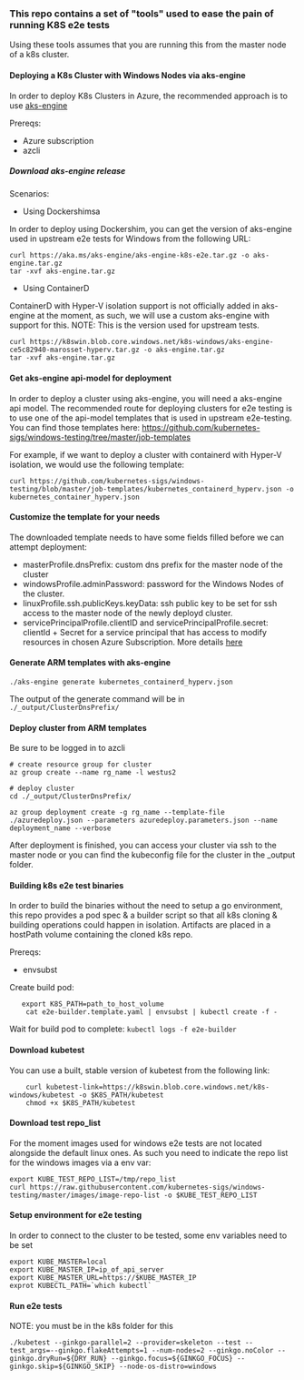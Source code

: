 ### This repo contains a set of "tools" used to ease the pain of running K8S e2e tests

Using these tools assumes that you are running this from the master node of a k8s cluster.

#### Deploying a K8s Cluster with Windows Nodes via aks-engine

In order to deploy K8s Clusters in Azure, the recommended approach is to use [aks-engine](http://github.com/Azure/aks-engine)

Prereqs:
- Azure subscription
- azcli

##### Download aks-engine release

Scenarios:
- Using Dockershimsa

In order to deploy using Dockershim, you can get the version of aks-engine used in upstream e2e tests for Windows from the following URL:

```
curl https://aka.ms/aks-engine/aks-engine-k8s-e2e.tar.gz -o aks-engine.tar.gz
tar -xvf aks-engine.tar.gz

``` 

- Using ContainerD

ContainerD with Hyper-V isolation  support is not officially added in aks-engine at the moment, as such, we will use a custom aks-engine with support for this. 
NOTE: This is the version used for upstream tests.
```
curl https://k8swin.blob.core.windows.net/k8s-windows/aks-engine-ce5c82940-marosset-hyperv.tar.gz -o aks-engine.tar.gz
tar -xvf aks-engine.tar.gz
```

#### Get aks-engine api-model for deployment

In order to deploy a cluster using aks-engine, you will need a aks-engine api model. The recommended route for deploying clusters for e2e testing is to use one of the
api-model templates that is used in upstream e2e-testing. You can find those templates here: https://github.com/kubernetes-sigs/windows-testing/tree/master/job-templates

For example, if we want to deploy a cluster with containerd with Hyper-V isolation, we would use the following template:
```
curl https://github.com/kubernetes-sigs/windows-testing/blob/master/job-templates/kubernetes_containerd_hyperv.json -o kubernetes_container_hyperv.json
```

#### Customize the template for your needs

The downloaded template needs to have some fields filled before we can attempt deployment:

- masterProfile.dnsPrefix: custom dns prefix for the master node of the cluster
- windowsProfile.adminPassword: password for the Windows Nodes of the cluster.
- linuxProfile.ssh.publicKeys.keyData: ssh public key to be set for ssh access to the master node of the newly deployd cluster.
- servicePrincipalProfile.clientID and servicePrincipalProfile.secret: clientId + Secret for a service principal that has access to modify resources in chosen Azure Subscription. More details [here](https://github.com/Azure/aks-engine/blob/077f396b69fd5674fc05e130fe8780045f136d9d/docs/topics/service-principals.md)

#### Generate ARM templates with aks-engine

```
./aks-engine generate kubernetes_containerd_hyperv.json
```
 The output of the generate command will be in `./_output/ClusterDnsPrefix/`

#### Deploy cluster from ARM templates

Be sure to be logged in to azcli

```
# create resource group for cluster
az group create --name rg_name -l westus2

# deploy cluster
cd ./_output/ClusterDnsPrefix/

az group deployment create -g rg_name --template-file ./azuredeploy.json --parameters azuredeploy.parameters.json --name deployment_name --verbose
```

After deployment is finished, you can access your cluster via ssh to the master node or you can find the kubeconfig file for the cluster in the _output folder.

#### Building k8s e2e test binaries

In order to build the binaries without the need to setup a go environment, this repo provides a pod spec & a builder script so that all k8s cloning & building operations could happen in isolation. Artifacts are placed in a hostPath volume containing the cloned k8s repo.

Prereqs:
- envsubst


Create build pod:

``` 
   export K8S_PATH=path_to_host_volume
    cat e2e-builder.template.yaml | envsubst | kubectl create -f -
```

Wait for build pod to complete:
` kubectl logs -f e2e-builder `

#### Download kubetest
 
You can use a built, stable version of kubetest from the following link:

``` 
    curl kubetest-link=https://k8swin.blob.core.windows.net/k8s-windows/kubetest -o $K8S_PATH/kubetest
    chmod +x $K8S_PATH/kubetest
```

#### Download test repo_list

For the moment images used for windows e2e tests are not located alongside the default linux ones. As such you need to indicate the repo list for the windows images via a env var:

```
export KUBE_TEST_REPO_LIST=/tmp/repo_list
curl https://raw.githubusercontent.com/kubernetes-sigs/windows-testing/master/images/image-repo-list -o $KUBE_TEST_REPO_LIST
```

#### Setup environment for e2e testing

In order to connect to the cluster to be tested, some env variables need to be set

```
export KUBE_MASTER=local
export KUBE_MASTER_IP=ip_of_api_server
export KUBE_MASTER_URL=https://$KUBE_MASTER_IP
exprot KUBECTL_PATH=`which kubectl`
```

#### Run e2e tests

NOTE: you must be in the k8s folder for this

```
./kubetest --ginkgo-parallel=2 --provider=skeleton --test --test_args=--ginkgo.flakeAttempts=1 --num-nodes=2 --ginkgo.noColor --ginkgo.dryRun=${DRY_RUN} --ginkgo.focus=${GINKGO_FOCUS} --ginkgo.skip=${GINKGO_SKIP} --node-os-distro=windows
```

```
```

